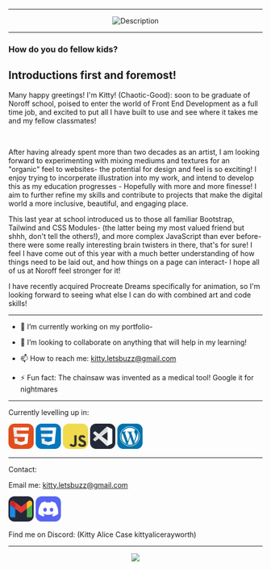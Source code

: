 
---


<p align="center">
  <img src="https://verdant-boba-cb3d13.netlify.app/Images/me!.png" alt="Description" width="200">
</p>

---

### How do you do fellow kids?



## Introductions first and foremost!


Many happy greetings!
I'm Kitty! (Chaotic-Good): soon to be graduate of Noroff school, poised to enter the world of Front End Development as a full time job, and excited to put all I have built to use and see where it takes me and my fellow classmates!

<br>

After having already spent more than two decades as an artist, I am looking forward to experimenting with mixing mediums and textures for an "organic" feel to websites- the potential for design and feel is so exciting!
I enjoy trying to incorperate illustration into my work, and intend to develop this as my education progresses - Hopefully with more and more finesse! I aim to further refine my skills and contribute to projects that make the digital world a more inclusive, beautiful, and engaging place. 

This last year at school introduced us to those all familiar Bootstrap, Tailwind and CSS Modules- (the latter being my most valued friend but shhh, don't tell the others!), and more complex JavaScript than ever before- there were some really interesting brain twisters in there, that's for sure! 
I feel I have come out of this year with a much better understanding of how things need to be laid out, and how things on a page can interact- I hope all of us at Noroff feel stronger for it!

I have recently acquired Procreate Dreams specifically for animation, so I'm looking forward to seeing what else I can do with combined art and code skills! 



 

---


- 🔭 I’m currently working on my portfolio-

- 👯 I’m looking to collaborate on anything that will help in my learning!

- 📫 How to reach me: kitty.letsbuzz@gmail.com

- ⚡ Fun fact: The chainsaw was invented as a medical tool! Google it for nightmares


---

Currently levelling up in: 

<img src="https://raw.githubusercontent.com/tandpfun/skill-icons/main/icons/HTML.svg" width="50" height="50"> <img src="https://raw.githubusercontent.com/tandpfun/skill-icons/main/icons/CSS.svg" width="50" height="50"> <img src="https://raw.githubusercontent.com/tandpfun/skill-icons/main/icons/JavaScript.svg" width="50" height="50"> <img src="https://raw.githubusercontent.com/tandpfun/skill-icons/main/icons/VSCode-Dark.svg" width="50" height="50"> <img src="https://raw.githubusercontent.com/tandpfun/skill-icons/main/icons/Wordpress.svg" width="50" height="50">


---




Contact:


Email me: 
kitty.letsbuzz@gmail.com

<img src="https://raw.githubusercontent.com/tandpfun/skill-icons/main/icons/Gmail-Dark.svg" width="50" height="50"> <img src="https://raw.githubusercontent.com/tandpfun/skill-icons/main/icons/Discord.svg" width="50" height="50">


Find me on Discord:
(Kitty Alice Case
kittyalicerayworth)

---

<p align="center">
<img src= "https://media.giphy.com/media/v1.Y2lkPTc5MGI3NjExNTZmejNmYnZxbzQ2MXpjcm1rbW85MzRsc3FrN2dsMW9iOHF2Z3JraCZlcD12MV9pbnRlcm5hbF9naWZfYnlfaWQmY3Q9Zw/L1R1tvI9svkIWwpVYr/giphy.gif"> 
</p>

